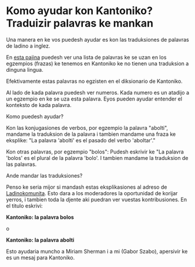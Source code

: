 # Komo ayudar kon Kantoniko? Traduizir palavras ke mankan

Una manera en ke vos puedesh ayudar es kon las traduksiones de palavras de ladino a inglez.

En [esta pajina](https://kantoniko.com/faltan/ladino) puedesh ver una lista de palavras ke se uzan en los egzempios (frazas) ke tenemos en Kantoniko ke no tienen una traduksion a dinguna lingua.

Efektivamente estas palavras no egzisten en el diksionario de Kantoniko.

Al lado de kada palavra puedesh ver numeros. Kada numero es un atadijo a un egzempio en ke se uza esta palavra. Eyos pueden ayudar entender el konteksto de kada palavra.

Komo puedesh ayudar?

Kon las konjugasiones de verbos, por egzempio la palavra "abolti", mandame la traduksion de la palavra i tambien mandame una fraza ke eksplike: "La palavra 'abolti' es el pasado del verbo 'aboltar'."

Kon otras palavras, por egzempio "bolos": Pudesh eskrivir ke "La palavra 'bolos' es el plural de la palavra 'bolo'. I tambien mandame la traduksion de las palavras.

Ande mandar las traduksiones?

Penso ke seria mijor si mandash estas eksplikasiones al adreso de [Ladinokomunita](https://ladinokomunita.groups.io/). Esto dara a los moderadores la oportunidad de korijar yerros, i tambien toda la djente aki puedran ver vuestas kontribusiones. En el titulo eskrivi:

**Kantoniko: la palavra bolos**

o

**Kantoniko: la palavra abolti**

Esto ayudaria muncho a Miriam Sherman i a mi (Gabor Szabo), apersivir ke es un mesaj para Kantoniko.
